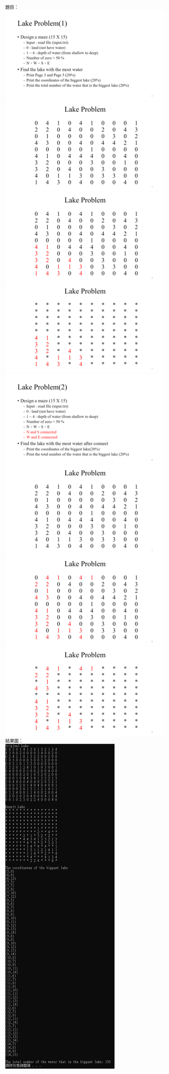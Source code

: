   題目：
![image](https://github.com/kokoming/data-structure-HW/blob/master/%E8%B3%87%E7%B5%90HW1/%E9%A1%8C%E7%9B%AE/lake%20problem%20(1).png)
![image](https://github.com/kokoming/data-structure-HW/blob/master/%E8%B3%87%E7%B5%90HW1/%E9%A1%8C%E7%9B%AE/lake%20problem%20(2).png)
![image](https://github.com/kokoming/data-structure-HW/blob/master/%E8%B3%87%E7%B5%90HW1/%E9%A1%8C%E7%9B%AE/lake%20problem%20(3).png)
![image](https://github.com/kokoming/data-structure-HW/blob/master/%E8%B3%87%E7%B5%90HW1/%E9%A1%8C%E7%9B%AE/lake%20problem%20(4).png)
![image](https://github.com/kokoming/data-structure-HW/blob/master/%E8%B3%87%E7%B5%90HW1/%E9%A1%8C%E7%9B%AE/lake%20problem%20(5).png)
![image](https://github.com/kokoming/data-structure-HW/blob/master/%E8%B3%87%E7%B5%90HW1/%E9%A1%8C%E7%9B%AE/lake%20problem%20(6).png)
![image](https://github.com/kokoming/data-structure-HW/blob/master/%E8%B3%87%E7%B5%90HW1/%E9%A1%8C%E7%9B%AE/lake%20problem%20(7).png)
![image](https://github.com/kokoming/data-structure-HW/blob/master/%E8%B3%87%E7%B5%90HW1/%E9%A1%8C%E7%9B%AE/lake%20problem%20(8).png)
  結果圖：
  <br/> 
![image](https://github.com/kokoming/data-structure-HW/blob/master/%E8%B3%87%E7%B5%90HW1/HW1_result.png)
